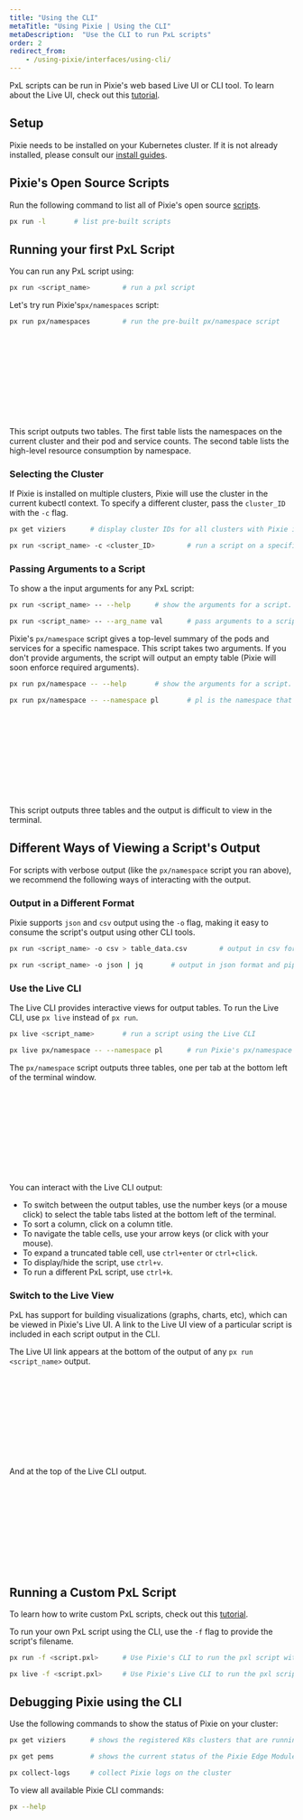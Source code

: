 ```yaml
---
title: "Using the CLI"
metaTitle: "Using Pixie | Using the CLI"
metaDescription:  "Use the CLI to run PxL scripts"
order: 2
redirect_from:
    - /using-pixie/interfaces/using-cli/ 
---
```


PxL scripts can be run in Pixie's web based Live UI or CLI tool. To learn about the Live UI, check out this [tutorial](/using-pixie/using-live-ui/). 

## Setup

Pixie needs to be installed on your Kubernetes cluster. If it is not already installed, please consult our [install guides](/installing-pixie/).

## Pixie's Open Source Scripts

Run the following command to list all of Pixie's open source [scripts](https://github.com/pixie-labs/pixie/tree/main/pxl_scripts). 

```bash
px run -l		# list pre-built scripts
```

## Running your first PxL Script

You can run any PxL script using:  
```bash
px run <script_name>		# run a pxl script
```

Let's try run Pixie's`px/namespaces` script:

```bash
px run px/namespaces		# run the pre-built px/namespace script
```

<svg title='Output of the px/namespaces script in the CLI.' src='cli/cli-1.png'/>

This script outputs two tables. The first table lists the namespaces on the current cluster and their pod and service counts. The second table lists the high-level resource consumption by namespace.

### Selecting the Cluster

If Pixie is installed on multiple clusters, Pixie will use the cluster in the current kubectl context. To specify a different cluster, pass the `cluster_ID` with the `-c` flag.

```bash
px get viziers		# display cluster IDs for all clusters with Pixie installed

px run <script_name> -c <cluster_ID>		# run a script on a specific cluster
```

### Passing Arguments to a Script

To show a the input arguments for any PxL script:

```bash
px run <script_name> -- --help		# show the arguments for a script.

px run <script_name> -- --arg_name val		# pass arguments to a script
```

Pixie's `px/namespace` script gives a top-level summary of the pods and services for a specific namespace. This script takes two arguments. If you don't provide arguments, the script will output an empty table (Pixie will soon enforce required arguments).  

```bash
px run px/namespace -- --help		# show the arguments for a script.

px run px/namespace -- --namespace pl		# pl is the namespace that Pixie is installed to (by default) 
```
<svg title='Output of the px/namespace script in the CLI. ' src='cli/cli-2.png'/>

This script outputs three tables and the output is difficult to view in the terminal. 

## Different Ways of Viewing a Script's Output

For scripts with verbose output (like the `px/namespace` script you ran above), we recommend the following ways of interacting with the output. 

### Output in a Different Format 

Pixie supports `json` and `csv` output using the `-o` flag, making it easy to consume the script's output using other CLI tools. 

```bash
px run <script_name> -o csv > table_data.csv		# output in csv format and redirect to a file 

px run <script_name> -o json | jq		# output in json format and pipe to jq
```

### Use the Live CLI 

The Live CLI provides interactive views for output tables. To run the Live CLI, use `px live` instead of `px run`.

```bash
px live <script_name>		# run a script using the Live CLI

px live px/namespace -- --namespace pl		# run Pixie's px/namespace script
```
The `px/namespace` script outputs three tables, one per tab at the bottom left of the terminal window. 

<svg title='Output of the px/namespace script in the Live CLI.' src='cli/cli-3.png'/>

You can interact with the Live CLI output: 

- To switch between the output tables, use the number keys (or a mouse click) to select the table tabs listed at the bottom left of the terminal. 
- To sort a column, click on a column title.
- To navigate the table cells, use your arrow keys (or click with your mouse). 
- To expand a truncated table cell, use `ctrl+enter` or `ctrl+click`.
- To display/hide the script, use `ctrl+v`. 
- To run a different PxL script, use `ctrl+k`.

### Switch to the Live View

PxL has support for building visualizations (graphs, charts, etc), which can be viewed in Pixie's Live UI.  A link to the Live UI view of a particular script is included in each script output in the CLI. 

The Live UI link appears at the bottom of the output of any `px run <script_name>` output. 

<svg title='Linking to the Live UI view of a script from the CLI.' src='cli/cli-4.png'/>

And at the top of the Live CLI output.

<svg title='Linking to the Live UI view of a script from the Live CLI.'  src='cli/cli-5.png'/>

## Running a Custom PxL Script 

To learn how to write custom PxL scripts, check out this [tutorial](/tutorials/pxl-scripts/). 

To run your own PxL script using the CLI, use the `-f` flag to provide the script's filename. 

```bash
px run -f <script.pxl>		# Use Pixie's CLI to run the pxl script with the provided filename 

px live -f <script.pxl>		# Use Pixie's Live CLI to run the pxl script with the provided filename
```

## Debugging Pixie using the CLI

Use the following commands to show the status of Pixie on your cluster:

```bash
px get viziers		# shows the registered K8s clusters that are running Pixie and thier current status

px get pems			# shows the current status of the Pixie Edge Modules. Also, usable as `px run px/agent_status`

px collect-logs		# collect Pixie logs on the cluster
```

To view all available Pixie CLI commands:

```bash
px --help  
```
